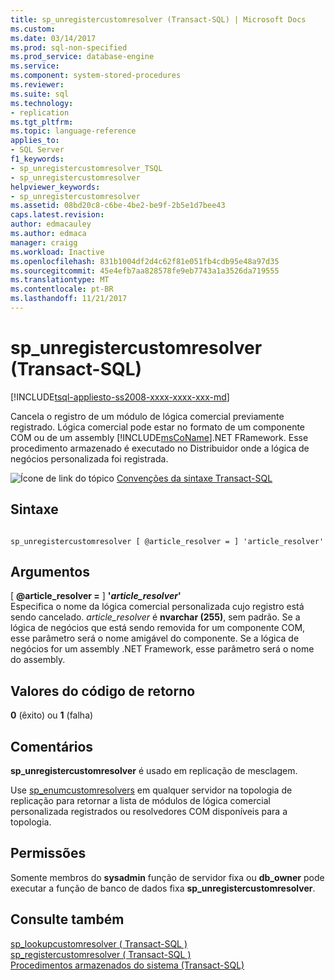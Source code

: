 ```yaml
---
title: sp_unregistercustomresolver (Transact-SQL) | Microsoft Docs
ms.custom: 
ms.date: 03/14/2017
ms.prod: sql-non-specified
ms.prod_service: database-engine
ms.service: 
ms.component: system-stored-procedures
ms.reviewer: 
ms.suite: sql
ms.technology:
- replication
ms.tgt_pltfrm: 
ms.topic: language-reference
applies_to:
- SQL Server
f1_keywords:
- sp_unregistercustomresolver_TSQL
- sp_unregistercustomresolver
helpviewer_keywords:
- sp_unregistercustomresolver
ms.assetid: 08bd20c8-c6be-4be2-be9f-2b5e1d7bee43
caps.latest.revision: 
author: edmacauley
ms.author: edmaca
manager: craigg
ms.workload: Inactive
ms.openlocfilehash: 831b1004df2d4c62f81e051fb4cdb95e48a97d35
ms.sourcegitcommit: 45e4efb7aa828578fe9eb7743a1a3526da719555
ms.translationtype: MT
ms.contentlocale: pt-BR
ms.lasthandoff: 11/21/2017
---
```

# <a name="spunregistercustomresolver-transact-sql"></a>sp_unregistercustomresolver (Transact-SQL)
[!INCLUDE[tsql-appliesto-ss2008-xxxx-xxxx-xxx-md](../../includes/tsql-appliesto-ss2008-xxxx-xxxx-xxx-md.md)]

  Cancela o registro de um módulo de lógica comercial previamente registrado. Lógica comercial pode estar no formato de um componente COM ou de um assembly [!INCLUDE[msCoName](../../includes/msconame-md.md)].NET FRamework. Esse procedimento armazenado é executado no Distribuidor onde a lógica de negócios personalizada foi registrada.  
  
 ![Ícone de link do tópico](../../database-engine/configure-windows/media/topic-link.gif "Topic link icon") [Convenções da sintaxe Transact-SQL](../../t-sql/language-elements/transact-sql-syntax-conventions-transact-sql.md)  
  
## <a name="syntax"></a>Sintaxe  
  
```  
  
sp_unregistercustomresolver [ @article_resolver = ] 'article_resolver'   
```  
  
## <a name="arguments"></a>Argumentos  
 [  **@article_resolver =** ] **'***article_resolver***'**  
 Especifica o nome da lógica comercial personalizada cujo registro está sendo cancelado. *article_resolver* é **nvarchar (255)**, sem padrão. Se a lógica de negócios que está sendo removida for um componente COM, esse parâmetro será o nome amigável do componente. Se a lógica de negócios for um assembly .NET Framework, esse parâmetro será o nome do assembly.  
  
## <a name="return-code-values"></a>Valores do código de retorno  
 **0** (êxito) ou **1** (falha)  
  
## <a name="remarks"></a>Comentários  
 **sp_unregistercustomresolver** é usado em replicação de mesclagem.  
  
 Use [sp_enumcustomresolvers](../../relational-databases/system-stored-procedures/sp-enumcustomresolvers-transact-sql.md) em qualquer servidor na topologia de replicação para retornar a lista de módulos de lógica comercial personalizada registrados ou resolvedores COM disponíveis para a topologia.  
  
## <a name="permissions"></a>Permissões  
 Somente membros do **sysadmin** função de servidor fixa ou **db_owner** pode executar a função de banco de dados fixa **sp_unregistercustomresolver**.  
  
## <a name="see-also"></a>Consulte também  
 [sp_lookupcustomresolver &#40; Transact-SQL &#41;](../../relational-databases/system-stored-procedures/sp-lookupcustomresolver-transact-sql.md)   
 [sp_registercustomresolver &#40; Transact-SQL &#41;](../../relational-databases/system-stored-procedures/sp-registercustomresolver-transact-sql.md)   
 [Procedimentos armazenados do sistema &#40;Transact-SQL&#41;](../../relational-databases/system-stored-procedures/system-stored-procedures-transact-sql.md)  
  
  
